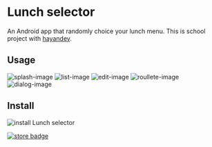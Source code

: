 Lunch selector
==============

An Android app that randomly choice your lunch menu.
This is school project with [hayandev][].

[hayandev]: https://github.com/hayandev


Usage
-----

![splash-image][]
![list-image][]
![edit-image][]
![roullete-image][]
![dialog-image][]

[splash-image]: https://raw.github.com/Kjwon15/lunch-selector/master/artwork/en-splash.png
[list-image]: https://raw.github.com/Kjwon15/lunch-selector/master/artwork/en-list.png
[edit-image]: https://raw.github.com/Kjwon15/lunch-selector/master/artwork/en-edit.png
[roullete-image]: https://raw.github.com/Kjwon15/lunch-selector/master/artwork/en-roullete.png
[dialog-image]: https://raw.github.com/Kjwon15/lunch-selector/master/artwork/en-dialog.png


Install
-------

![install Lunch selector][qrcode]

[![store badge][]][market link]

[qrcode]: http://chart.apis.google.com/chart?cht=qr&chs=300x300&chl=https%3A//play.google.com/store/apps/details%3Fid%3Dkr.ac.dju.launch&chld=H|0
[store badge]: https://developer.android.com/images/brand/en_generic_rgb_wo_45.png
[market link]: https://play.google.com/store/apps/details?id=kr.ac.dju.launch

